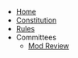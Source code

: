 * [Home](/)
* [Constitution](/constitution.md)
* [Rules](/rules.md)
* Committees
  * [Mod Review](/committees/modreview.md)
